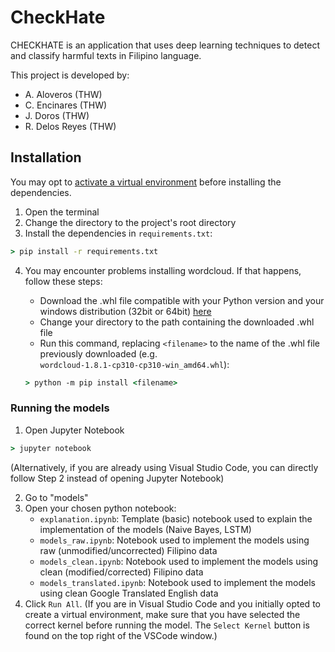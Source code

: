 # CheckHate


CHECKHATE is an application that uses deep learning techniques to detect and classify harmful texts in Filipino language.

This project is developed by: 

* A. Aloveros (THW)
* C. Encinares (THW)
* J. Doros (THW)
* R. Delos Reyes (THW)

## Installation
You may opt to [activate a virtual environment](https://packaging.python.org/guides/installing-using-pip-and-virtual-environments/) before installing the dependencies.

1. Open the terminal
2. Change the directory to the project's root directory
3. Install the dependencies in `requirements.txt`:

```cmd
> pip install -r requirements.txt
```
4. You may encounter problems installing wordcloud. If that happens, follow these steps:

    - Download the .whl file compatible with your Python version and your windows distribution (32bit or 64bit) [here](https://www.lfd.uci.edu/~gohlke/pythonlibs/#wordcloud)
    - Change your directory to the path containing the downloaded .whl file
    - Run this command, replacing `<filename>` to the name of the .whl file previously downloaded (e.g. `wordcloud‑1.8.1‑cp310‑cp310‑win_amd64.whl`):
  
    ```cmd
    > python -m pip install <filename>
    ```
  
### Running the models

1. Open Jupyter Notebook
```cmd
> jupyter notebook
```

(Alternatively, if you are already using Visual Studio Code, you can directly follow Step 2 instead of opening Jupyter Notebook)

2. Go to "models"
3. Open your chosen python notebook:
    - `explanation.ipynb`: Template (basic) notebook used to explain the implementation of the models (Naive Bayes, LSTM)
    - `models_raw.ipynb`: Notebook used to implement the models using raw (unmodified/uncorrected) Filipino data
    - `models_clean.ipynb`: Notebook used to implement the models using clean (modified/corrected) Filipino data
    - `models_translated.ipynb`: Notebook used to implement the models using clean Google Translated English data
4. Click `Run All`. (If you are in Visual Studio Code and you initially opted to create a virtual environment, make sure that you have selected the correct kernel before running the model. The `Select Kernel` button is found on the top right of the VSCode window.)
